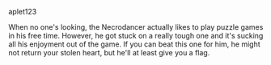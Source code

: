 aplet123

When no one's looking, the Necrodancer actually likes to play puzzle games in his free time. However, he got stuck on a really tough one and it's sucking all his enjoyment out of the game. If you can beat this one for him, he might not return your stolen heart, but he'll at least give you a flag.
